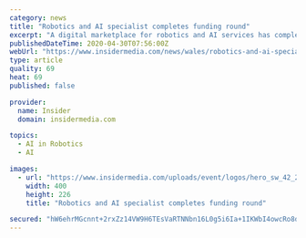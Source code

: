 ```yaml
---
category: news
title: "Robotics and AI specialist completes funding round"
excerpt: "A digital marketplace for robotics and AI services has completed a six-figure equity funding round. Bot-Hive connects SMEs with the best automation technology for their business and shows them how to introduce robots to their workflow processes."
publishedDateTime: 2020-04-30T07:56:00Z
webUrl: "https://www.insidermedia.com/news/wales/robotics-and-ai-specialist-completes-funding-round"
type: article
quality: 69
heat: 69
published: false

provider:
  name: Insider
  domain: insidermedia.com

topics:
  - AI in Robotics
  - AI

images:
  - url: "https://www.insidermedia.com/uploads/event/logos/hero_sw_42_2020.png"
    width: 400
    height: 226
    title: "Robotics and AI specialist completes funding round"

secured: "hW6ehrMGcnnt+2rxZz14VW9H6TEsVaRTNNbn16L0g5i6Ia+1IKWbI4owcRo8dcEwURPPV2I37qL6O4Ll6TyDLc9nnKS994GRNNhYyNJzENB37b2VCmUEbb38fchmOyLlMpqlUfKPidjQ/cqLFATAxeidgenxoX2vTipsqiybZ7ks6tWrEbdtG9WHmXKZ52I5Lp63TaIRZI2FfmJpn7EVRK32OJDKWdcbsesRRKQv6SguXrG4KFP9TIi9i2lENmT5aH5qLCDoKJXDGiz95sF5VmdRj6WdVf8RFBa6dPKqSFJpOXst7ljegdCQUCNRJbOqdliG6GWeqZoMr4ECXQJs2mYdTg/EXyRNlwDlVed1T66Pi+RxgyGME3gV0SSO14WCjp0xgOzsVeS1TkoYfdrNibcxKj+F0AY0fmls5PMolWzv+cBeQ/UVvuA98nPQTwbyfo0fxqpTzKzf5eitGjbQsNd3RhQ0FZbUj+1QEjuf820=;RP6M8z4ArAg2Y7H2Bnb/2g=="
---
```


